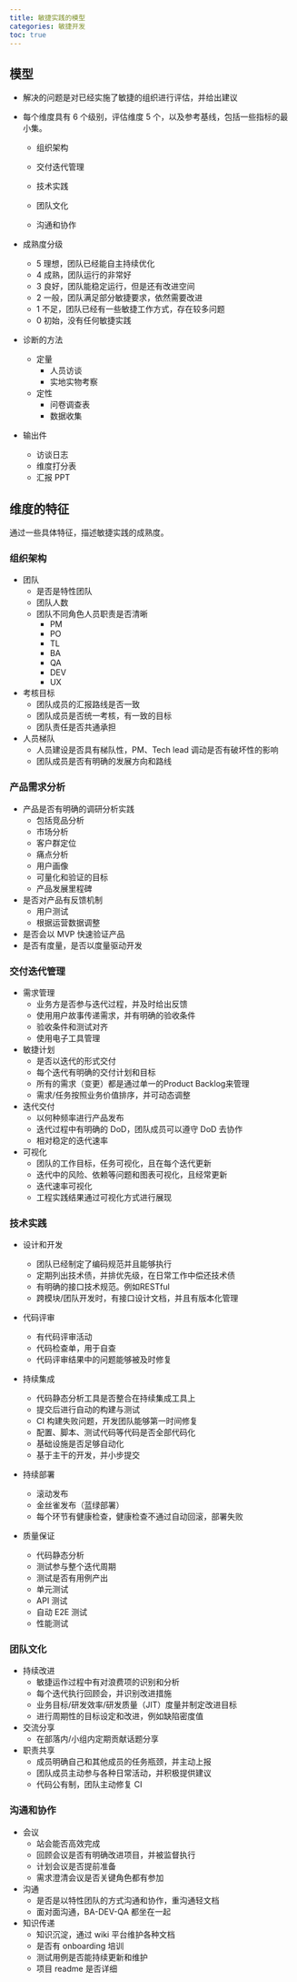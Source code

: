 ```yaml
---
title: 敏捷实践的模型
categories: 敏捷开发
toc: true
---
```


## 模型

- 解决的问题是对已经实施了敏捷的组织进行评估，并给出建议

- 每个维度具有 6 个级别，评估维度 5 个，以及参考基线，包括一些指标的最小集。
  - 组织架构

  - 交付迭代管理

  - 技术实践

  - 团队文化

  - 沟通和协作

- 成熟度分级

  - 5 理想，团队已经能自主持续优化
  - 4 成熟，团队运行的非常好
  - 3 良好，团队能稳定运行，但是还有改进空间
  - 2 一般，团队满足部分敏捷要求，依然需要改进
  - 1 不足，团队已经有一些敏捷工作方式，存在较多问题
  - 0 初始，没有任何敏捷实践

- 诊断的方法
  - 定量
    - 人员访谈
    - 实地实物考察
  - 定性
    - 问卷调查表
    - 数据收集
  
- 输出件

  - 访谈日志
  - 维度打分表
  - 汇报 PPT


## 维度的特征

通过一些具体特征，描述敏捷实践的成熟度。

### 组织架构

- 团队
  - 是否是特性团队
  - 团队人数
  - 团队不同角色人员职责是否清晰
    - PM
    - PO
    - TL
    - BA
    - QA
    - DEV
    - UX
- 考核目标
  - 团队成员的汇报路线是否一致
  - 团队成员是否统一考核，有一致的目标
  - 团队责任是否共通承担
- 人员梯队
  - 人员建设是否具有梯队性，PM、Tech lead 调动是否有破坏性的影响
  - 团队成员是否有明确的发展方向和路线

### 产品需求分析

- 产品是否有明确的调研分析实践
  - 包括竞品分析
  - 市场分析
  - 客户群定位
  - 痛点分析
  - 用户画像
  - 可量化和验证的目标
  - 产品发展里程碑
- 是否对产品有反馈机制
  - 用户测试
  - 根据运营数据调整
- 是否会以 MVP 快速验证产品
- 是否有度量，是否以度量驱动开发

### 交付迭代管理

- 需求管理
  - 业务方是否参与迭代过程，并及时给出反馈
  - 使用用户故事传递需求，并有明确的验收条件
  - 验收条件和测试对齐
  - 使用电子工具管理
- 敏捷计划
  - 是否以迭代的形式交付
  - 每个迭代有明确的交付计划和目标
  - 所有的需求（变更）都是通过单一的Product Backlog来管理
  - 需求/任务按照业务价值排序，并可动态调整
- 迭代交付
  - 以何种频率进行产品发布
  - 迭代过程中有明确的 DoD，团队成员可以遵守 DoD 去协作
  - 相对稳定的迭代速率
- 可视化
  - 团队的工作目标，任务可视化，且在每个迭代更新
  - 迭代中的风险、依赖等问题和图表可视化，且经常更新
  - 迭代速率可视化
  - 工程实践结果通过可视化方式进行展现

### 技术实践

- 设计和开发
  - 团队已经制定了编码规范并且能够执行
  - 定期列出技术债，并排优先级，在日常工作中偿还技术债
  - 有明确的接口技术规范。例如RESTful
  - 跨模块/团队开发时，有接口设计文档，并且有版本化管理
- 代码评审
  - 有代码评审活动
  - 代码检查单，用于自查
  - 代码评审结果中的问题能够被及时修复

- 持续集成
  - 代码静态分析工具是否整合在持续集成工具上
  - 提交后进行自动的构建与测试
  - CI 构建失败问题，开发团队能够第一时间修复
  - 配置、脚本、测试代码等代码是否全部代码化
  - 基础设施是否足够自动化
  - 基于主干的开发，并小步提交
- 持续部署
  - 滚动发布
  - 金丝雀发布（蓝绿部署）
  - 每个环节有健康检查，健康检查不通过自动回滚，部署失败
- 质量保证
  - 代码静态分析
  - 测试参与整个迭代周期
  - 测试是否有用例产出
  - 单元测试
  - API 测试
  - 自动 E2E 测试
  - 性能测试

### 团队文化

- 持续改进
  - 敏捷运作过程中有对浪费项的识别和分析
  - 每个迭代执行回顾会，并识别改进措施
  - 业务目标/研发效率/研发质量（JIT）度量并制定改进目标
  - 进行周期性的目标设定和改进，例如缺陷密度值
- 交流分享
  - 在部落内/小组内定期贡献话题分享
- 职责共享
  - 成员明确自己和其他成员的任务瓶颈，并主动上报
  - 团队成员主动参与各种日常活动，并积极提供建议
  - 代码公有制，团队主动修复 CI

### 沟通和协作

- 会议
  - 站会能否高效完成
  - 回顾会议是否有明确改进项目，并被监督执行
  - 计划会议是否提前准备
  - 需求澄清会议是否关键角色都有参加
- 沟通
  - 是否是以特性团队的方式沟通和协作，重沟通轻文档
  - 面对面沟通，BA-DEV-QA 都坐在一起
- 知识传递
  - 知识沉淀，通过 wiki 平台维护各种文档
  - 是否有 onboarding 培训
  - 测试用例是否能持续更新和维护
  - 项目 readme 是否详细

